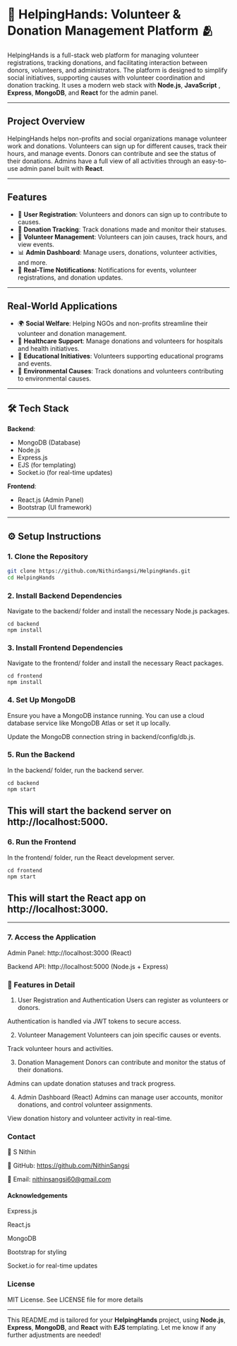 # 🤝 HelpingHands: Volunteer & Donation Management Platform 🫂

HelpingHands is a full-stack web platform for managing volunteer registrations, tracking donations, and facilitating interaction between donors, volunteers, and administrators. The platform is designed to simplify social initiatives, supporting causes with volunteer coordination and donation tracking. It uses a modern web stack with **Node.js**, **JavaScript** , **Express**, **MongoDB**, and **React** for the admin panel.

---

## Project Overview

HelpingHands helps non-profits and social organizations manage volunteer work and donations. Volunteers can sign up for different causes, track their hours, and manage events. Donors can contribute and see the status of their donations. Admins have a full view of all activities through an easy-to-use admin panel built with **React**.

---

## Features

- 🔑 **User Registration**: Volunteers and donors can sign up to contribute to causes.
- 💸 **Donation Tracking**: Track donations made and monitor their statuses.
- 📝 **Volunteer Management**: Volunteers can join causes, track hours, and view events.
- 📊 **Admin Dashboard**: Manage users, donations, volunteer activities, and more.
- 🔔 **Real-Time Notifications**: Notifications for events, volunteer registrations, and donation updates.

---

## Real-World Applications

- 🌍 **Social Welfare**: Helping NGOs and non-profits streamline their volunteer and donation management.
- 🏥 **Healthcare Support**: Manage donations and volunteers for hospitals and health initiatives.
- 🏫 **Educational Initiatives**: Volunteers supporting educational programs and events.
- 🌱 **Environmental Causes**: Track donations and volunteers contributing to environmental causes.

---

## 🛠 Tech Stack

**Backend**:
- MongoDB (Database)
- Node.js
- Express.js
- EJS (for templating)
- Socket.io (for real-time updates)

**Frontend**:
- React.js (Admin Panel)
- Bootstrap (UI framework)

---

## ⚙️ Setup Instructions

### 1. Clone the Repository

```bash
git clone https://github.com/NithinSangsi/HelpingHands.git
cd HelpingHands
```

### 2. Install Backend Dependencies
Navigate to the backend/ folder and install the necessary Node.js packages.<br>
```
cd backend
npm install
```
### 3. Install Frontend Dependencies
Navigate to the frontend/ folder and install the necessary React packages.<br>
```
cd frontend
npm install
```
### 4. Set Up MongoDB
Ensure you have a MongoDB instance running. You can use a cloud database service like MongoDB Atlas or set it up locally.<br>

Update the MongoDB connection string in backend/config/db.js.<br>

### 5. Run the Backend
In the backend/ folder, run the backend server.
```
cd backend
npm start
```
##  This will start the backend server on http://localhost:5000.<br>

### 6. Run the Frontend
In the frontend/ folder, run the React development server.<br>
```
cd frontend
npm start
```
## This will start the React app on http://localhost:3000.

---

### 7. Access the Application
Admin Panel: http://localhost:3000 (React)

Backend API: http://localhost:5000 (Node.js + Express)

### 🚀 Features in Detail
1. User Registration and Authentication
Users can register as volunteers or donors.

Authentication is handled via JWT tokens to secure access.

2. Volunteer Management
Volunteers can join specific causes or events.

Track volunteer hours and activities.

3. Donation Management
Donors can contribute and monitor the status of their donations.

Admins can update donation statuses and track progress.

4. Admin Dashboard (React)
Admins can manage user accounts, monitor donations, and control volunteer assignments.

View donation history and volunteer activity in real-time.

### Contact
👤 S Nithin

🔗 GitHub: https://github.com/NithinSangsi

📧 Email: nithinsangsi60@gmail.com

#### Acknowledgements
Express.js

React.js

MongoDB

Bootstrap for styling

Socket.io for real-time updates

###  License
MIT License. See LICENSE file for more details


---

This README.md is tailored for your **HelpingHands** project, using **Node.js**, **Express**, **MongoDB**, and **React** with **EJS** templating. Let me know if any further adjustments are needed!





